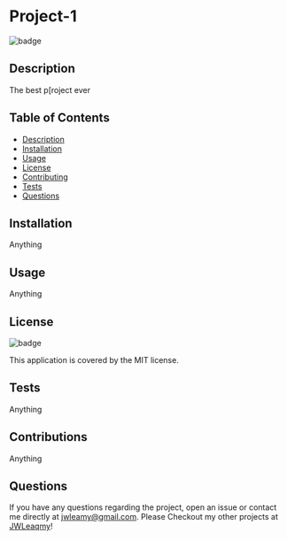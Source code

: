 # Project-1

![badge](https://img.shields.io/badge/license-MIT-brightgreen)

## Description

The best p[roject ever

## Table of Contents
- [Description](#description)
- [Installation](#installation)
- [Usage](#usage)
- [License](#license)
- [Contributing](#contributing)
- [Tests](#tests)
- [Questions](#questions)

## Installation

Anything

## Usage

Anything

## License

![badge](https://img.shields.io/badge/license-MIT-brightgreen)

This application is covered by the MIT license. 

## Tests

Anything

## Contributions

Anything

## Questions

If you have any questions regarding the project, open an issue or contact me directly at jwleamy@gmail.com. Please Checkout my other projects at [JWLeaqmy](https://github.com/JWLeaqmy)!
